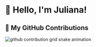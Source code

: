 # 👋 Hello, I'm Juliana!

## 🐍 My GitHub Contributions
<picture align="center">
  <source media="(prefers-color-scheme: dark)" srcset="https://raw.githubusercontent.com/julianaromaos/julianaromaos/output/github-contribution-grid-snake-dark.svg">
  <source media="(prefers-color-scheme: light)" srcset="https://raw.githubusercontent.com/julianaromaos/julianaromaos/output/github-contribution-grid-snake-dark.svg">
  <img align="center" alt="github contribution grid snake animation" src="https://raw.githubusercontent.com/julianaromaos/julianaromaos/output/github-contribution-grid-snake.svg">
</picture>

